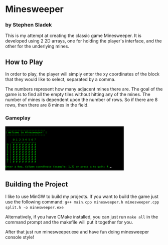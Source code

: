 # Minesweeper
### by Stephen Sladek

This is my attempt at creating the classic game Minesweeper. It is developed using 2 2D arrays, one for holding the player's interface, and the other for the underlying mines.

## How to Play
In order to play, the player will simply enter the xy coordinates of the block that they would like to select, separated by a comma.

The numbers represent how many adjacent mines there are. The goal of the game is to find all the empty tiles without hitting any of the mines. The number of mines is dependent upon the number of rows. So if there are 8 rows, then there are 8 mines in the field.

### Gameplay
<img src="images/playthrough.gif" alt="animated playthrough of minesweeper" width="75%" />

## Building the Project

I like to use MinGW to build my projects. If you want to build the game just use the following command:
`g++ main.cpp minesweeper.h minesweeper.cpp split.h -o minesweeper.exe`

Alternatively, if you have CMake installed, you can just run `make all` in the command prompt and the makefile will put it together for you.

After that just run minesweeper.exe and have fun doing minesweeper console style!

